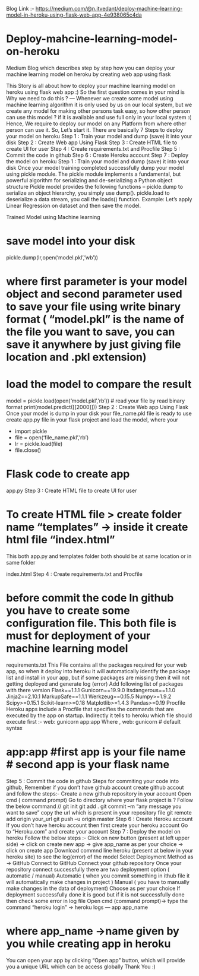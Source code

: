 Blog Link :- https://medium.com/@n.itvedant/deploy-machine-learning-model-in-heroku-using-flask-web-app-4e938065c4da

# Deploy-mahcine-learning-model-on-heroku
Medium Blog which describes step by step how you can deploy your machine learning model on heroku by creating web app using flask



This Story is all about how to deploy your machine learning model on heroku using flask web app :)
So the first question comes in your mind is Why we need to do this ?
— Whenever we create some model using machine learning algorithm it is only used by us on our local system, but we create any model for making other persons task easy, so how other person can use this model ?
if it is available and use full only in your local system :(
Hence, We require to deploy our model on any Platform from where other person can use it.
So, Let’s start it. There are basically
7 Steps to deploy your model on heroku
Step 1 : Train your model and dump (save) it into your disk
Step 2 : Create Web app Using Flask
Step 3 : Create HTML file to create UI for user
Step 4 : Create requirements.txt and Procfile
Step 5 : Commit the code in github
Step 6 : Create Heroku account
Step 7 : Deploy the model on heroku
Step 1 : Train your model and dump (save) it into your disk
Once your model training completed successfully dump your model using pickle module. The pickle module implements a fundamental, but powerful algorithm for serializing and de-serializing a Python object structure
Pickle model provides the following functions –
pickle.dump to serialize an object hierarchy, you simply use dump().
pickle.load to deserialize a data stream, you call the loads() function.
Example: Let’s apply Linear Regression on dataset and then save the model.

Trained Model using Machine learning
# save model into your disk
pickle.dump(lr,open(‘model.pkl’,’wb’))
# where first parameter is your model object and second parameter used to save your file using write binary format ( “model.pkl” is the name of the file you want to save, you can save it anywhere by just giving file location and .pkl extension)
# load the model to compare the result
model = pickle.load(open(‘model.pkl’,’rb’)) # read your file by read binary format
print(model.predict([[2000]]))
Step 2 : Create Web app Using Flask
Once your model is dump in your disk your file_name.pkl file is ready to use
create app.py file in your flask project and load the model, where your
- import pickle
- file = open(‘file_name.pkl’,’rb’)
- lr = pickle.load(file)
- file.close()
# Flask code to create app


app.py
Step 3 : Create HTML file to create UI for user
# To create HTML file > create folder name “templates” → inside it create html file “index.html”
This both app.py and templates folder both should be at same location or in same folder

index.html
Step 4 : Create requirements.txt and Procfile
# before commit the code In github you have to create some configuration file. This both file is must for deployment of your machine learning model
requirements.txt
This File contains all the packages required for your web app, so when it deploy into heroku it will automatically identify the package list and install in your app, but if some packages are missing then it will not getting deployed and generate log (error)
Add following list of packages with there version
Flask==1.1.1
Gunicorn==19.9.0
Itsdangerous==1.1.0
Jinja2==2.10.1
MarkupSafe==1.1.1
Werkzeug==0.15.5
Numpy>=1.9.2
Scipy>=0.15.1
Scikit-learn>=0.18
Matplotlib>=1.4.3
Pandas>=0.19
Procfile
Heroku apps include a Procfile that specifies the commands that are executed by the app on startup. Indirectly it tells to heroku which file should execute first :-
web: gunicorn app:app
Where , web: gunicorn # default syntax
# app:app #first app is your file name # second app is your flask name
Step 5 : Commit the code in github
Steps for commiting your code into github, Remember if you don’t have github account create github accout and follow the steps:-
Create a new github repository in your account
Open cmd ( command prompt)
Go to directory where your flask project is ?
Follow the below command //
git init
git add .
git commit –m “any message you want to save”
copy the url which is present in your repository file
git remote add origin your_url
git push –u origin master
Step 6 : Create Heroku account
If you don’t have heroku account then first create your heroku account
Go to “Heroku.com” and create your account
Step 7 : Deploy the model on heroku
Follow the below steps :-
Click on new button (present at left upper side) → click on create new app → give app_name as per your choice → click on create app
Download commnd line heroku (present at below in your heroku site) to see the log(error) of the model
Select Deployment Method as → GitHub Connect to GitHub
Connect your github repository
Once your repository connect successfully there are two deployment option ( automatic / manual)
Automatic ( when you commit something in ithub file it will automatically make changes in project )
Manual ( you have to manually make changes in the data of deployment)
Choose as per your choice
If deployment successfully done it is good but if it is not successfully done then check some error in log file
Open cmd (command prompt)→ type the command “heroku login” → heroku logs — app app_name
# where app_name →name given by you while creating app in heroku
You can open your app by clicking “Open app” button, which will provide you a unique URL which can be access globally
Thank You :)
